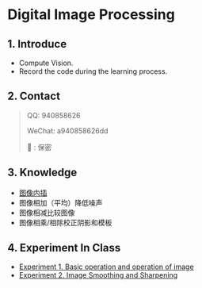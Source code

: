 # Digital Image Processing 


## 1. Introduce

* Compute Vision.
* Record the code during the learning process.

## 2. Contact

>QQ: 940858626
>
>WeChat: a940858626dd
>
>:iphone: :  保密

## 3. Knowledge

* [图像内插](./图像内插.md)
* 图像相加（平均）降低噪声
* 图像相减比较图像
* 图像相乘/相除校正阴影和模板

## 4. Experiment In Class

* [Experiment 1. Basic operation and operation of image](./Experiment_Course/1.py)
* [Experiment 2. Image Smoothing and Sharpening](./Experiment_Course/2.py)